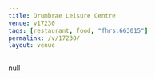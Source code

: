```yaml
---
title: Drumbrae Leisure Centre
venue: v17230
tags: [restaurant, food, "fhrs:663015"]
permalink: /v/17230/
layout: venue
---
```

null